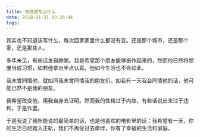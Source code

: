 ```yaml
---
title: 先随便写点什么
date: 2018-01-31 03:26:44
tags:
---
```

其实也不知道该写什么，每次回家家里什么都没有变。还是那个城市，还是那个家，还是那些人。  

多年未见，有些话发自肺腑。我是希望那个朋友能够振作起来的，然而他已然将颓废当成习惯，如若他拿出半点认真，他如今生活也不会如此。  

我未曾同情他，就如同我未曾同情我的朋友们。如若有一天我会同情他的话，他可能已然不是我的朋友。  

我希望改变他，用我自身去证明。然而我的性格过于内敛，有些话说出来过于违和，于是作罢。  

于是我说了我所能说的最简单的话，也是他喜欢的电影里的话：我希望有一天，你的生活已经踏入正轨，我们不再受过去牵绊，你有了幸福的生活和家庭。